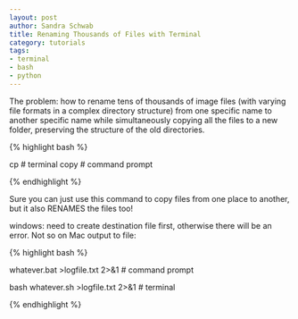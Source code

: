 ```yaml
---
layout: post
author: Sandra Schwab
title: Renaming Thousands of Files with Terminal
category: tutorials
tags: 
- terminal
- bash 
- python
---
```


The problem: how to rename tens of thousands of image files (with varying file formats in a complex directory structure) from one specific name to another specific name while simultaneously copying all the files to a new folder, preserving the structure of the old directories.

{% highlight bash %}

cp # terminal
copy # command prompt

{% endhighlight %}

Sure you can just use this command to copy files from one place to another, but it also RENAMES the files too!


windows: need to create destination file first, otherwise there will be an error. Not so on Mac
output to file:

{% highlight bash %}

whatever.bat >logfile.txt 2>&1 # command prompt

bash whatever.sh >logfile.txt 2>&1 # terminal

{% endhighlight %}